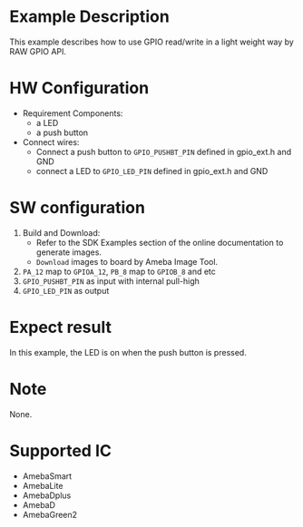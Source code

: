 # Example Description

This example describes how to use GPIO read/write in a light weight way by RAW GPIO API.

# HW Configuration

- Requirement Components:
  - a LED
  - a push button
- Connect wires:
  - Connect a push button to `GPIO_PUSHBT_PIN` defined in gpio_ext.h and GND
  - connect a LED to `GPIO_LED_PIN` defined in gpio_ext.h and GND

# SW configuration

1. Build and Download:
   * Refer to the SDK Examples section of the online documentation to generate images.
   * `Download` images to board by Ameba Image Tool. 
2. `PA_12` map to `GPIOA_12`, `PB_8`  map to `GPIOB_8` and etc
3. `GPIO_PUSHBT_PIN` as input with internal pull-high
4. `GPIO_LED_PIN` as output

# Expect result

In this example, the LED is on when the push button is pressed.

# Note

None.

# Supported IC

- AmebaSmart
- AmebaLite
- AmebaDplus
- AmebaD
- AmebaGreen2
